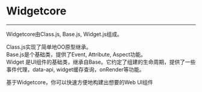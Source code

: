 # Widgetcore

---


Widgetcore由Class.js, Base.js, Widget.js组成。

Class.js实现了简单地OO原型继承。  
Base.js是个基础类，提供了Event, Attribute, Aspect功能。  
Widget 是UI组件的基础类，继承自Base。它约定了组建的生命周期，提供了一些事件代理，data-api, widget缓存查询，onRender等功能。         

基于Widgetcore，你可以快速方便地构建出想要的Web UI组件
